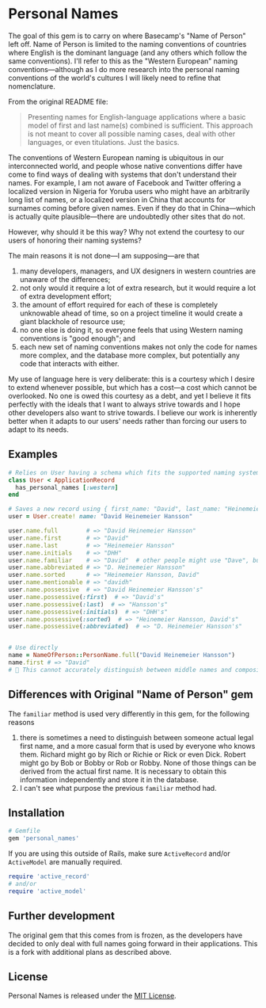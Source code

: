 # Personal Names

The goal of this gem is to carry on where Basecamp's "Name of Person" left off.  Name of Person is limited to the naming conventions of countries where English is the dominant language (and any others which follow the same conventions). I'll refer to this as the "Western European" naming conventions—although as I do more research into the personal naming conventions of the world's cultures I will likely need to refine that nomenclature.

From the original README file:
> Presenting names for English-language applications where a basic model of first and last name(s) combined is sufficient. This approach is not meant to cover all possible naming cases, deal with other languages, or even titulations. Just the basics.

The conventions of Western European naming is ubiquitous in our interconnected world, and people whose native conventions differ have come to find ways of dealing with systems that don't understand their names.  For example, I am not aware of Facebook and Twitter offering a localized version in Nigeria for Yoruba users who might have an arbitrarily long list of names, or a localized version in China that accounts for surnames coming before given names.  Even if they do that in China—which is actually quite plausible—there are undoubtedly other sites that do not.

However, why should it be this way?  Why not extend the courtesy to our users of honoring their naming systems?

The main reasons it is not done—I am supposing—are that 
1. many developers, managers, and UX designers in western countries are unaware of the differences;
2. not only would it require a lot of extra research, but it would require a lot of extra development effort;
3. the amount of effort required for each of these is completely unknowable ahead of time, so on a project timeline it would create a giant blackhole of resource use;
4. no one else is doing it, so everyone feels that using Western naming conventions is "good enough"; and
5. each new set of naming conventions makes not only the code for names more complex, and the database more complex, but potentially any code that interacts with either.

My use of language here is very deliberate: this is a courtesy which I desire to extend whenever possible, but which has a cost—a cost which cannot be overlooked.  No one is owed this courtesy as a debt, and yet I believe it fits perfectly with the ideals that I want to always strive towards and I hope other developers also want to strive towards. I believe our work is inherently better when it adapts to our users' needs rather than forcing our users to adapt to its needs.

## Examples

```ruby
# Relies on User having a schema which fits the supported naming system—in this case first_name and last_name columns.
class User < ApplicationRecord
  has_personal_names [:western]
end

# Saves a new record using { first_name: "David", last_name: "Heinemeier Hansson", familiar_name: "David" }
user = User.create! name: "David Heinemeier Hansson"

user.name.full        # => "David Heinemeier Hansson"
user.name.first       # => "David"
user.name.last        # => "Heinemeier Hansson"
user.name.initials    # => "DHH"
user.name.familiar    # => "David"  # other people might use "Dave", but I
user.name.abbreviated # => "D. Heinemeier Hansson"
user.name.sorted      # => "Heinemeier Hansson, David"
user.name.mentionable # => "davidh"
user.name.possessive  # => "David Heinemeier Hansson's"
user.name.possessive(:first)  # => "David's"
user.name.possessive(:last)  # => "Hansson's"
user.name.possessive(:initials)  # => "DHH's"
user.name.possessive(:sorted)  # => "Heinemeier Hansson, David's"
user.name.possessive(:abbreviated)  # => "D. Heinemeier Hansson's"


# Use directly
name = NameOfPerson::PersonName.full("David Heinemeier Hansson")
name.first # => "David"
# 🚨 This cannot accurately distinguish between middle names and composite last names
```

## Differences with Original "Name of Person" gem ##

The `familiar` method is used very differently in this gem, for the following reasons
1. there is sometimes a need to distinguish between someone actual legal first name, and a more casual form that is used by everyone who knows them.  Richard might go by Rich or Richie or Rick or even Dick.  Robert might go by Bob or Bobby or Rob or Robby.  None of those things can be derived from the actual first name.  It is necessary to obtain this information independently and store it in the database.
2. I can't see what purpose the previous `familiar` method had.

## Installation ##

```ruby
# Gemfile
gem 'personal_names'
```

If you are using this outside of Rails, make sure `ActiveRecord` and/or `ActiveModel` are manually required.

```ruby
require 'active_record'
# and/or
require 'active_model'
```

## Further development

The original gem that this comes from is frozen, as the developers have decided to only deal with full names going forward in their applications. This is a fork with additional plans as described above.

## License

Personal Names is released under the [MIT License](https://opensource.org/licenses/MIT).
